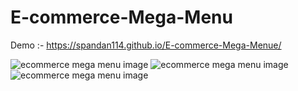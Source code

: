 # E-commerce-Mega-Menu 

Demo :- https://spandan114.github.io/E-commerce-Mega-Menue/

<img src="" alt="ecommerce mega menu image" >

<img src="" alt="ecommerce mega menu image" >

<img src="" alt="ecommerce mega menu image" >
